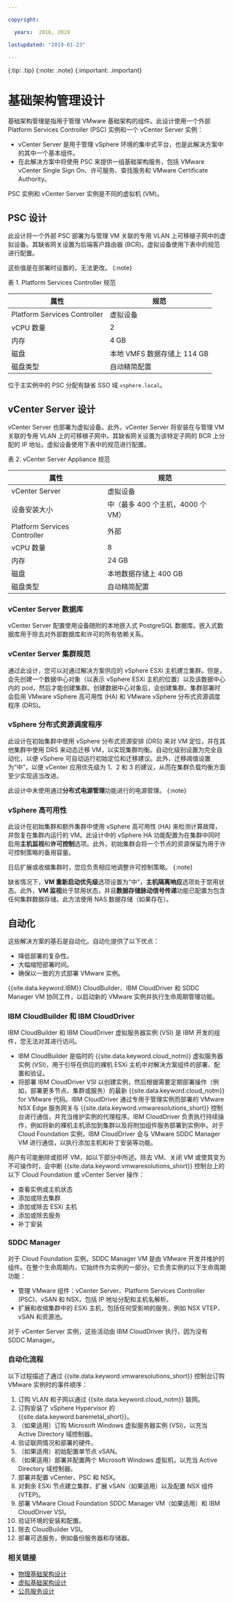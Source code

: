 ```yaml
---

copyright:

  years:  2016, 2019

lastupdated: "2019-01-23"

---
```


{:tip: .tip}
{:note: .note}
{:important: .important}

# 基础架构管理设计

基础架构管理是指用于管理 VMware 基础架构的组件。此设计使用一个外部 Platform Services Controller (PSC) 实例和一个 vCenter Server 实例：
* vCenter Server 是用于管理 vSphere 环境的集中式平台，也是此解决方案中的其中一个基本组件。
* 在此解决方案中将使用 PSC 来提供一组基础架构服务，包括 VMware vCenter Single Sign On、许可服务、查找服务和 VMware Certificate Authority。

PSC 实例和 vCenter Server 实例是不同的虚拟机 (VM)。

## PSC 设计

此设计将一个外部 PSC 部署为与管理 VM 关联的专用 VLAN 上可移植子网中的虚拟设备。其缺省网关设置为后端客户路由器 (BCR)。虚拟设备使用下表中的规范进行配置。

这些值是在部署时设置的，无法更改。
{:note}

表 1. Platform Services Controller 规范

|属性|规范|
|------------------------------|--------------------------------|
|Platform Services Controller|虚拟设备|
|vCPU 数量|2|
|内存|4 GB |
|磁盘|本地 VMFS 数据存储上 114 GB|
|磁盘类型|自动精简配置|

位于主实例中的 PSC 分配有缺省 SSO 域 `vsphere.local`。

## vCenter Server 设计

vCenter Server 也部署为虚拟设备。此外，vCenter Server 将安装在与管理 VM 关联的专用 VLAN 上的可移植子网中。其缺省网关设置为该特定子网的 BCR 上分配的 IP 地址。虚拟设备使用下表中的规范进行配置。

表 2. vCenter Server Appliance 规范

|属性|规范|
|------------------------------|-------------------------------------|
|vCenter Server|虚拟设备|
|设备安装大小|中（最多 400 个主机，4000 个 VM）|
|Platform Services Controller|外部|
|vCPU 数量|8|
|内存|24 GB |
|磁盘|本地数据存储上 400 GB|
|磁盘类型|自动精简配置|

### vCenter Server 数据库

vCenter Server 配置使用设备随附的本地嵌入式 PostgreSQL 数据库。嵌入式数据库用于除去对外部数据库和许可的所有依赖关系。

### vCenter Server 集群规范

通过此设计，您可以对通过解决方案供应的 vSphere ESXi 主机建立集群。但是，会先创建一个数据中心对象（以表示 vSphere ESXi 主机的位置）以及该数据中心内的 pod，然后才能创建集群。创建数据中心对象后，会创建集群。集群部署时会启用 VMware vSphere 高可用性 (HA) 和 VMware vSphere 分布式资源调度程序 (DRS)。

### vSphere 分布式资源调度程序

此设计在初始集群中使用 vSphere 分布式资源安排 (DRS) 来对 VM 定位，并在其他集群中使用 DRS 来动态迁移 VM，以实现集群均衡。自动化级别设置为完全自动化，以便 vSphere 可自动运行初始定位和迁移建议。此外，迁移阈值设置为“中”，以便 vCenter 应用优先级为 1、2 和 3 的建议，从而在集群负载均衡方面至少实现适当改进。

此设计中未使用通过**分布式电源管理**功能进行的电源管理。
{:note}

### vSphere 高可用性

此设计在初始集群和额外集群中使用 vSphere 高可用性 (HA) 来检测计算故障，并恢复在集群内运行的 VM。此设计中的 vSphere HA 功能配置为在集群中同时启用**主机监视**和**许可控制**选项。此外，初始集群会将一个节点的资源保留为用于许可控制策略的备用容量。

日后扩展或收缩集群时，您应负责相应地调整许可控制策略。
{:note}

缺省情况下，**VM 重新启动优先级**选项设置为“中”，**主机隔离响应**选项处于禁用状态。此外，**VM 监视**处于禁用状态，并且**数据存储脉动信号传递**功能已配置为包含任何集群数据存储。此方法使用 NAS 数据存储（如果存在）。

## 自动化

这些解决方案的基石是自动化。自动化提供了以下优点：
* 降低部署的复杂性。
* 大幅缩短部署时间。
* 确保以一致的方式部署 VMware 实例。

{{site.data.keyword.IBM}} CloudBuilder、IBM CloudDriver 和 SDDC Manager VM 协同工作，以启动新的 VMware 实例并执行生命周期管理功能。

### IBM CloudBuilder 和 IBM CloudDriver

IBM CloudBuilder 和 IBM CloudDriver 虚拟服务器实例 (VSI) 是 IBM 开发的组件，您无法对其进行访问。
* IBM CloudBuilder 是临时的 {{site.data.keyword.cloud_notm}} 虚拟服务器实例 (VSI)，用于引导在供应的裸机 ESXi 主机中对解决方案组件的部署、配置和验证。
* 将部署 IBM CloudDriver VSI 以创建实例，然后根据需要定期部署操作（例如，部署更多节点、集群或服务）的最新 {{site.data.keyword.cloud_notm}} for VMware 代码。IBM CloudDriver 通过专用于管理实例而部署的 VMware NSX Edge 服务网关与 {{site.data.keyword.vmwaresolutions_short}} 控制台进行通信，并充当维护实例的代理程序。IBM CloudDriver 负责执行持续操作，例如将新的裸机主机添加到集群以及将附加组件服务部署到实例中。对于 Cloud Foundation 实例，IBM CloudDriver 会与 VMware SDDC Manager VM 进行通信，以执行添加主机和补丁安装等功能。

用户有可能删除或损坏 VM，如以下部分中所述。除去 VM、关闭 VM 或使其变为不可操作时，会中断 {{site.data.keyword.vmwaresolutions_short}} 控制台上的以下 Cloud Foundation 或 vCenter Server 操作：
* 查看实例或主机状态
* 添加或除去集群
* 添加或除去 ESXi 主机
* 添加或除去服务
* 补丁安装

### SDDC Manager

对于 Cloud Foundation 实例，SDDC Manager VM 是由 VMware 开发并维护的组件。在整个生命周期内，它始终作为实例的一部分。它负责实例的以下生命周期功能：
* 管理 VMware 组件：vCenter Server、Platform Services Controller (PSC)、vSAN 和 NSX，包括 IP 地址分配和主机名解析。
* 扩展和收缩集群中的 ESXi 主机，包括任何受影响的服务，例如 NSX VTEP、vSAN 和资源池。

对于 vCenter Server 实例，这些活动由 IBM CloudDriver 执行，因为没有 SDDC Manager。

### 自动化流程

以下过程描述了通过 {{site.data.keyword.vmwaresolutions_short}} 控制台订购 VMware 实例时的事件顺序：
1.  订购 VLAN 和子网以通过 {{site.data.keyword.cloud_notm}} 联网。
2.  订购安装了 vSphere Hypervisor 的 {{site.data.keyword.baremetal_short}}。
3.  （如果适用）订购 Microsoft Windows 虚拟服务器实例 (VSI)，以充当 Active Directory 域控制器。
4.  验证联网情况和部署的硬件。
5.  （如果适用）初始配置单节点 vSAN。
6.  （如果适用）部署并配置两个 Microsoft Windows 虚拟机，以充当 Active Directory 域控制器。
7.  部署并配置 vCenter、PSC 和 NSX。
8.  对剩余 ESXi 节点建立集群，扩展 vSAN（如果适用）以及配置 NSX 组件 (VTEP)。
9.  部署 VMware Cloud Foundation SDDC Manager VM（如果适用）和 IBM CloudDriver VSI。
10.  验证环境的安装和配置。
11. 除去 CloudBuilder VSI。
12. 部署可选服务，例如备份服务器和存储器。

### 相关链接

* [物理基础架构设计](/docs/services/vmwaresolutions/archiref/solution/design_physicalinfrastructure.html)
* [虚拟基础架构设计](/docs/services/vmwaresolutions/archiref/solution/design_virtualinfrastructure.html)
* [公共服务设计](/docs/services/vmwaresolutions/archiref/solution/design_commonservice.html)
